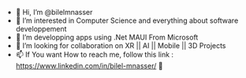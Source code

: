 - 👋 Hi, I’m @bilelmnasser
- 👀 I’m interested in Computer Science and everything about software developpement 
- 🌱 I’m developping apps using .Net MAUI From Microsoft
- 💞️ I’m looking for collaboration on XR || AI || Mobile || 3D  Projects
- 📫 If You want How to reach me, follow this link : https://www.linkedin.com/in/bilel-mnasser/ 👋

<!---
bilelmnasser/bilelmnasser is a ✨ special ✨ repository because its `README.md` (this file) appears on your GitHub profile.
You can click the Preview link to take a look at your changes.
--->
